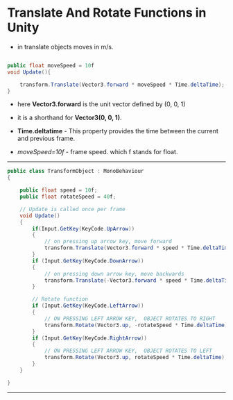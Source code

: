 # Translate And Rotate Functions in Unity

- in translate objects moves in m/s.

```C#

public float moveSpeed = 10f
void Update(){

    transform.Translate(Vector3.forward * moveSpeed * Time.deltaTime);
}

```

- here **Vector3.forward** is the unit vector defined by (0, 0, 1)

- it is a shorthand for **Vector3(0, 0, 1)**.

- **Time.deltatime** - This property provides the time between the current and previous frame.

- *moveSpeed=10f* - frame speed. which f stands for float. 

---

```C#
public class TransformObject : MonoBehaviour
{

    public float speed = 10f;
    public float rotateSpeed = 40f;

    // Update is called once per frame
    void Update()
    {
        if(Input.GetKey(KeyCode.UpArrow))
        {
            // on pressing up arrow key, move forward
            transform.Translate(Vector3.forward * speed * Time.deltaTime);
        }
        if (Input.GetKey(KeyCode.DownArrow)) 
        {
            // on pressing down arrow key, move backwards
            transform.Translate(-Vector3.forward * speed * Time.deltaTime);
        }

        // Rotate function 
        if (Input.GetKey(KeyCode.LeftArrow))
        {
            // ON PRESSING LEFT ARROW KEY,  OBJECT ROTATES TO RIGHT
            transform.Rotate(Vector3.up, -rotateSpeed * Time.deltaTime);
        }
        if (Input.GetKey(KeyCode.RightArrow))
        {
            // ON PRESSING LEFT ARROW KEY,  OBJECT ROTATES TO LEFT
            transform.Rotate(Vector3.up, rotateSpeed * Time.deltaTime);
        }
    }

}
```

---
